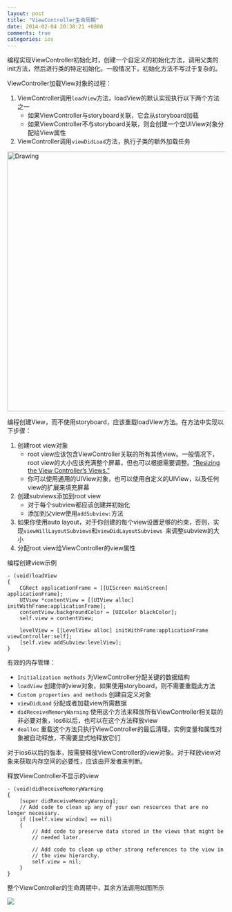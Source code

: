 ```yaml
---
layout: post
title: "ViewController生命周期"
date: 2014-02-04 20:38:21 +0800
comments: true
categories: ios
---
```

编程实现ViewController初始化时，创建一个自定义的初始化方法，调用父类的init方法，然后进行类的特定初始化。一般情况下，初始化方法不写过于复杂的。
  
ViewController加载View对象的过程：  

1. ViewController调用`loadView`方法，loadView的默认实现执行以下两个方法之一  
	* 如果ViewController与storyboard关联，它会从storyboard加载  
	* 如果ViewController不与storyboard关联，则会创建一个空UIView对象分配给View属性  
2. ViewController调用`viewDidLoad`方法，执行子类的额外加载任务

<img src="https://developer.apple.com/library/ios/featuredarticles/ViewControllerPGforiPhoneOS/Art/loading_a_view_into_memory_2x.png" alt="Drawing" width="600px"/>

编程创建View，而不使用storyboard，应该重载loadView方法。在方法中实现以下步骤：

1. 创建root view对象
	* root view应该包含ViewController关联的所有其他view。一般情况下，root view的大小应该充满整个屏幕，但也可以根据需要调整。[“Resizing the View Controller’s Views.”](https://developer.apple.com/library/ios/featuredarticles/ViewControllerPGforiPhoneOS/AdoptingaFull-ScreenLayout/AdoptingaFull-ScreenLayout.html#//apple_ref/doc/uid/TP40007457-CH13-SW2)
	* 你可以使用通用的UIView对象，也可以使用自定义的UIView，以及任何view的扩展来填充屏幕
2. 创建subviews添加到root view
	* 对于每个subview都应该创建并初始化
	* 添加到父view使用`addSubview:`方法
3. 如果你使用auto layout，对于你创建的每个view设置足够的约束，否则，实现`viewWillLayoutSubviews`和`viewDidLayoutSubviews `来调整subview的大小
4. 分配root view给ViewController的view属性   

编程创建view示例 

	- (void)loadView
	{
    	CGRect applicationFrame = [[UIScreen mainScreen] applicationFrame];
    	UIView *contentView = [[UIView alloc] initWithFrame:applicationFrame];
    	contentView.backgroundColor = [UIColor blackColor];
    	self.view = contentView;
 
    	levelView = [[LevelView alloc] initWithFrame:applicationFrame 		viewController:self];
    	[self.view addSubview:levelView];
	}

有效的内存管理：

* `Initialization methods`  为ViewController分配关键的数据结构
* `loadView`  创建你的view对象，如果使用storyboard，则不需要重载此方法
* `Custom properties and methods` 创建自定义对象
* `viewDidLoad` 分配或者加载view所需数据
* `didReceiveMemoryWarning` 使用这个方法来释放所有ViewController相关联的非必要对象，ios6以后，也可以在这个方法释放view
* `dealloc` 重载这个方法只执行ViewController的最后清理，实例变量和属性对象被自动释放，不需要显式地释放它们

对于ios6以后的版本，按需要释放ViewController的view对象。对于释放view对象来获取内存空间的必要性，应该由开发者来判断。

释放ViewController不显示的view

	- (void)didReceiveMemoryWarning
	{
    	[super didReceiveMemoryWarning];
    	// Add code to clean up any of your own resources that are no longer necessary.
    	if ([self.view window] == nil)
    	{
        	// Add code to preserve data stored in the views that might be
        	// needed later.
 
        	// Add code to clean up other strong references to the view in
        	// the view hierarchy.
        	self.view = nil;
    	}
    }

整个ViewController的生命周期中，其余方法调用如图所示

![](http://h.hiphotos.bdimg.com/album/s%3D550%3Bq%3D90%3Bc%3Dxiangce%2C100%2C100/sign=8668cf68233fb80e08d161d206ea5e13/3801213fb80e7becd366c0b82d2eb9389b506b2f.jpg?referer=d1cf6431d309b3deb2a8d058d5e5&x=.jpg)






